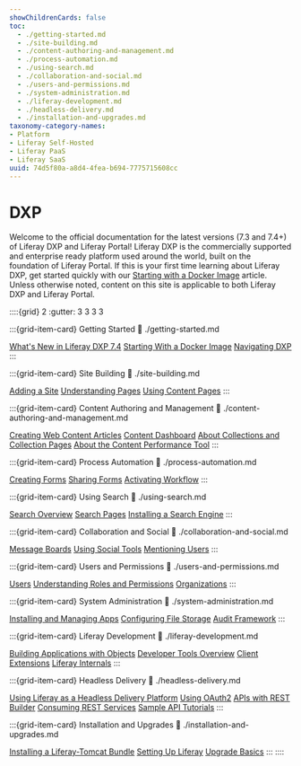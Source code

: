 ```yaml
---
showChildrenCards: false
toc:
  - ./getting-started.md
  - ./site-building.md
  - ./content-authoring-and-management.md
  - ./process-automation.md
  - ./using-search.md
  - ./collaboration-and-social.md
  - ./users-and-permissions.md
  - ./system-administration.md
  - ./liferay-development.md
  - ./headless-delivery.md
  - ./installation-and-upgrades.md
taxonomy-category-names:
- Platform
- Liferay Self-Hosted
- Liferay PaaS
- Liferay SaaS
uuid: 74d5f80a-a8d4-4fea-b694-7775715608cc
---
```

# DXP

Welcome to the official documentation for the latest versions (7.3 and 7.4+) of Liferay DXP and Liferay Portal! Liferay DXP is the commercially supported and enterprise ready platform used around the world, built on the foundation of Liferay Portal. If this is your first time learning about Liferay DXP, get started quickly with our [Starting with a Docker Image](./getting-started/starting-with-a-docker-image.md) article. Unless otherwise noted, content on this site is applicable to both Liferay DXP and Liferay Portal.

::::{grid} 2
:gutter: 3 3 3 3

:::{grid-item-card} Getting Started
:link: ./getting-started.md

[What's New in Liferay DXP 7.4](./getting-started/whats-new-74.md)
[Starting With a Docker Image](./getting-started/starting-with-a-docker-image.md)
[Navigating DXP](./getting-started/navigating-dxp.md)
:::

:::{grid-item-card} Site Building
:link: ./site-building.md

[Adding a Site](./site-building/sites/adding-a-site.md)
[Understanding Pages](./site-building/creating-pages/understanding-pages.md)
[Using Content Pages](./site-building/creating-pages/using-content-pages.md)
:::

:::{grid-item-card} Content Authoring and Management
:link: ./content-authoring-and-management.md

[Creating Web Content Articles](./content-authoring-and-management/web-content/web-content-articles/creating-web-content-articles.md)
[Content Dashboard](./content-authoring-and-management/content-dashboard.md)
[About Collections and Collection Pages](./content-authoring-and-management/collections-and-collection-pages.md)
[About the Content Performance Tool](./content-authoring-and-management/page-performance-and-accessibility/about-the-content-performance-tool.md)
:::

:::{grid-item-card} Process Automation
:link: ./process-automation.md

[Creating Forms](./process-automation/forms/introduction-to-forms.md)
[Sharing Forms](./process-automation/forms/sharing-forms-and-managing-submissions/sharing-forms.md)
[Activating Workflow](./process-automation/workflow/using-workflows/activating-workflow.md)
:::

:::{grid-item-card} Using Search
:link: ./using-search.md

[Search Overview](./using-search/getting-started/search-overview.md)
[Search Pages](./using-search/search-pages-and-widgets/working-with-search-pages/search-pages.md)
[Installing a Search Engine](./using-search/installing-and-upgrading-a-search-engine/installing-a-search-engine.md)
:::

:::{grid-item-card} Collaboration and Social
:link: ./collaboration-and-social.md

[Message Boards](./collaboration-and-social/message-boards.md)
[Using Social Tools](./collaboration-and-social/social-tools.md)
[Mentioning Users](./collaboration-and-social/notifications-and-requests/user-guide/mentioning-users.md)
:::

:::{grid-item-card} Users and Permissions
:link: ./users-and-permissions.md

[Users](./users-and-permissions/users.md)
[Understanding Roles and Permissions](./users-and-permissions/roles-and-permissions/understanding-roles-and-permissions.md)
[Organizations](./users-and-permissions/organizations.md)
:::

:::{grid-item-card} System Administration
:link: ./system-administration.md

[Installing and Managing Apps](./system-administration/installing-and-managing-apps.md)
[Configuring File Storage](./system-administration/file-storage.md)
[Audit Framework](./system-administration/audit-framework.md)
:::

:::{grid-item-card} Liferay Development
:link: ./liferay-development.md

[Building Applications with Objects](./liferay-development/objects.md)
[Developer Tools Overview](./liferay-development/tooling.md)
[Client Extensions](./liferay-development/client-extensions.md)
[Liferay Internals](./liferay-development/liferay-internals.md)
:::

:::{grid-item-card} Headless Delivery
:link: ./headless-delivery.md

[Using Liferay as a Headless Delivery Platform](./headless-delivery/using-liferay-as-a-headless-platform.md)
[Using OAuth2](./headless-delivery/using-oauth2.md)
[APIs with REST Builder](./headless-delivery/apis-with-rest-builder.md)
[Consuming REST Services](./headless-delivery/consuming-apis/consuming-rest-services.md)
[Sample API Tutorials](./headless-delivery/sample-api-tutorials.md)
:::

:::{grid-item-card} Installation and Upgrades
:link: ./installation-and-upgrades.md

[Installing a Liferay-Tomcat Bundle](./installation-and-upgrades/installing-liferay/installing-a-liferay-tomcat-bundle.md)
[Setting Up Liferay](./installation-and-upgrades/setting-up-liferay.md)
[Upgrade Basics](./installation-and-upgrades/upgrading-liferay/upgrade-basics.md)
:::
::::